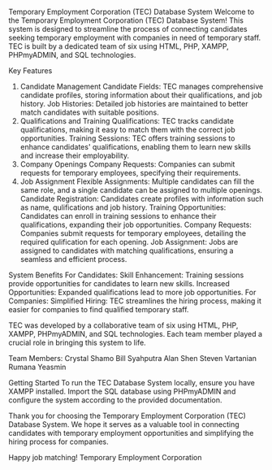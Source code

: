 Temporary Employment Corporation (TEC) Database System
Welcome to the Temporary Employment Corporation (TEC) Database System! This system is designed to streamline the process of connecting candidates seeking temporary employment with companies in need of temporary staff. TEC is built by a dedicated team of six using HTML, PHP, XAMPP, PHPmyADMIN, and SQL technologies.

Key Features
1. Candidate Management
Candidate Fields: TEC manages comprehensive candidate profiles, storing information about their qualifications, and job history. 
Job Histories: Detailed job histories are maintained to better match candidates with suitable positions.
2. Qualifications and Training
Qualifications: TEC tracks candidate qualifications, making it easy to match them with the correct job opportunities.
Training Sessions: TEC offers training sessions to enhance candidates' qualifications, enabling them to learn new skills and increase their employability.
3. Company Openings
Company Requests: Companies can submit requests for temporary employees, specifying their requirements.
4. Job Assignment
Flexible Assignments: Multiple candidates can fill the same role, and a single candidate can be assigned to multiple openings.
Candidate Registration: Candidates create profiles with information such as name, qulifications and job history. 
Training Opportunities: Candidates can enroll in training sessions to enhance their qualifications, expanding their job opportunities.
Company Requests: Companies submit requests for temporary employees, detailing the required qulification for each opening. 
Job Assignment: Jobs are assigned to candidates with matching qualifications, ensuring a seamless and efficient process.

System Benefits
For Candidates:
Skill Enhancement: Training sessions provide opportunities for candidates to learn new skills.
Increased Opportunities: Expanded qualifications lead to more job opportunities.
For Companies:
Simplified Hiring: TEC streamlines the hiring process, making it easier for companies to find qualified temporary staff.

TEC was developed by a collaborative team of six using HTML, PHP, XAMPP, PHPmyADMIN, and SQL technologies. Each team member played a crucial role in bringing this system to life.

Team Members:
Crystal Shamo
Bill Syahputra
Alan Shen
Steven Vartanian 
Rumana Yeasmin

Getting Started
To run the TEC Database System locally, ensure you have XAMPP installed. Import the SQL database using PHPmyADMIN and configure the system according to the provided documentation.

Thank you for choosing the Temporary Employment Corporation (TEC) Database System. We hope it serves as a valuable tool in connecting candidates with temporary employment opportunities and simplifying the hiring process for companies. 

Happy job matching!
Temporary Employment Corporation 






